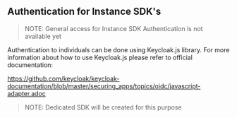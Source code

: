 ## Authentication for Instance SDK's

> NOTE: General access for Instance SDK Authentication is not available yet

Authentication to individuals can be done using Keycloak.js library.
For more information about how to use Keycloak.js please refer to official documentation:

https://github.com/keycloak/keycloak-documentation/blob/master/securing_apps/topics/oidc/javascript-adapter.adoc

> NOTE: Dedicated SDK will be created for this purpose
